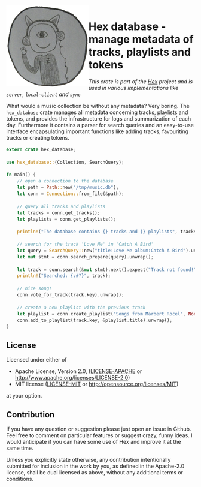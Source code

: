 <img align="left" src="/assets/github.png" width="220px"/>

#  Hex database - manage metadata of tracks, playlists and tokens
_This crate is part of the [Hex](http://github.com/bytesnake/hex) project and is used in various implementations like `server`, `local-client` and `sync`_

What would a music collection be without any metadata? Very boring. The `hex_database` crate manages all metadata concerning tracks, playlists and tokens, and provides the infrastructure for logs and summarization of each day. Furthermore it contains a parser for search queries and an easy-to-use interface encapsulating important functions like adding tracks, favouriting tracks or creating tokens.

```rust
extern crate hex_database;

use hex_database::{Collection, SearchQuery};

fn main() {
    // open a connection to the database
    let path = Path::new("/tmp/music.db");
    let conn = Connection::from_file(&path);

    // query all tracks and playlists
    let tracks = conn.get_tracks();
    let playlists = conn.get_playlists();

    println!("The database contains {} tracks and {} playlists", tracks.len(), playlists.len());

    // search for the track 'Love Me' in 'Catch A Bird'
    let query = SearchQuery::new("title:Love Me album:Catch A Bird").unwrap();
    let mut stmt = conn.search_prepare(query).unwrap();
    
    let track = conn.search(&mut stmt).next().expect("Track not found!");
    println!("Searched: {:#?}", track);

    // nice song!
    conn.vote_for_track(track.key).unwrap();

    // create a new playlist with the previous track
    let playlist = conn.create_playlist("Songs from Marbert Rocel", None).unwrap();
    conn.add_to_playlist(track.key, &playlist.title).unwrap();
}
```

## License

Licensed under either of

- Apache License, Version 2.0, ([LICENSE-APACHE](LICENSE-APACHE) or <http://www.apache.org/licenses/LICENSE-2.0>)
- MIT license ([LICENSE-MIT](LICENSE-MIT) or <http://opensource.org/licenses/MIT>)

at your option.

## Contribution
If you have any question or suggestion please just open an issue in Github. Feel free to comment on particular features or suggest crazy, funny ideas. I would anticipate if you can have some use of Hex and improve it at the same time.

Unless you explicitly state otherwise, any contribution intentionally submitted for inclusion in the work by you, as defined in the Apache-2.0 license, shall be dual licensed as above, without any additional terms or conditions.
